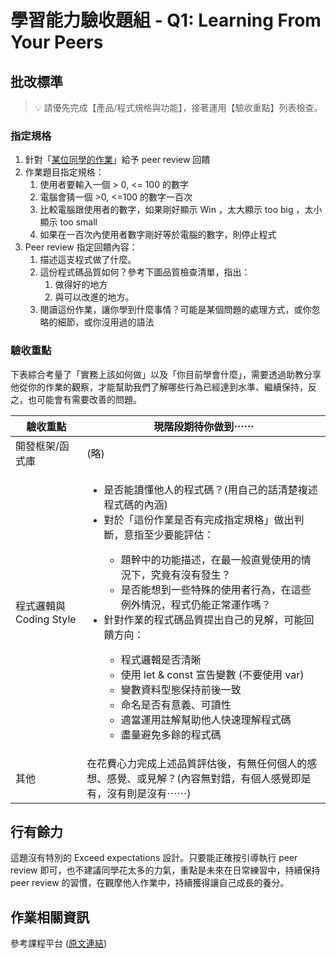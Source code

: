 # 學習能力驗收題組 - Q1: Learning From Your Peers

## 批改標準

> 💡  請優先完成【產品/程式規格與功能】，接著運用【驗收重點】列表檢查。

### 指定規格

1. 針對「[某位同學的作業](https://repl.it/@alphacamp/f1-exam-peer-review-sample)」給予 peer review 回饋
2. 作業題目指定規格：
   1. 使用者要輸入一個 > 0, <= 100 的數字
   1. 電腦會猜一個 >0, <=100 的數字一百次
   1. 比較電腦跟使用者的數字，如果剛好顯示 Win ，太大顯示 too big ，太小顯示 too small
   1. 如果在一百次內使用者數字剛好等於電腦的數字，則停止程式
3. Peer review 指定回饋內容：
   1. 描述這支程式做了什麼。
   2. 這份程式碼品質如何？參考下圖品質檢查清單，指出：
      1. 做得好的地方
      2. 與可以改進的地方。
   3. 閱讀這份作業，讓你學到什麼事情？可能是某個問題的處理方式，或你忽略的細節，或你沒用過的語法

### 驗收重點

下表綜合考量了「實務上該如何做」以及「你目前學會什麼」，需要透過助教分享他從你的作業的觀察，才能幫助我們了解哪些行為已經達到水準、繼續保持，反之，也可能會有需要改善的問題。

<table>
  <thead>
    <tr>
      <th>驗收重點</td>
      <th>現階段期待你做到⋯⋯</td>
    </tr>
  </thead>
  <tbody>
    <tr>
      <td>開發框架/函式庫</td>
      <td>(略)</td>
    </tr>
    <tr>
      <td>程式邏輯與 Coding Style</td>
      <td>
        <ul>
          <li>是否能讀懂他人的程式碼？(用自己的話清楚複述程式碼的內涵)</li>
          <li>對於「這份作業是否有完成指定規格」做出判斷，意指至少要能評估：</li>
          <ul>
            <li>題幹中的功能描述，在最一般直覺使用的情況下，究竟有沒有發生？</li>
            <li>是否能想到一些特殊的使用者行為，在這些例外情況，程式仍能正常運作嗎？</li>
          </ul>
          <li>針對作業的程式碼品質提出自己的見解，可能回饋方向：</li>
          <ul>
            <li>程式邏輯是否清晰</li>
            <li>使用 let & const 宣告變數 (不要使用 var)</li>
            <li>變數資料型態保持前後一致</li>
            <li>命名是否有意義、可讀性</li>
            <li>適當運用註解幫助他人快速理解程式碼</li>
            <li>盡量避免多餘的程式碼</li>
          </ul>
        </ul>
      </td>
      <tr>
        <td>其他</td>
        <td>在花費心力完成上述品質評估後，有無任何個人的感想、感覺、或見解？(內容無對錯，有個人感覺即是有，沒有則是沒有⋯⋯)</td>
      </tr>
    </tr>
  </tbody>
</table>

## 行有餘力

這題沒有特別的 Exceed expectations 設計。只要能正確按引導執行 peer review 即可，也不建議同學花太多的力氣，重點是未來在日常練習中，持續保持 peer review 的習慣，在觀摩他人作業中，持續獲得讓自己成長的養分。

## 作業相關資訊

參考課程平台 (<a href="https://lighthouse.alphacamp.co/courses/98/assignments/2983" target="_blank">原文連結</a>)
